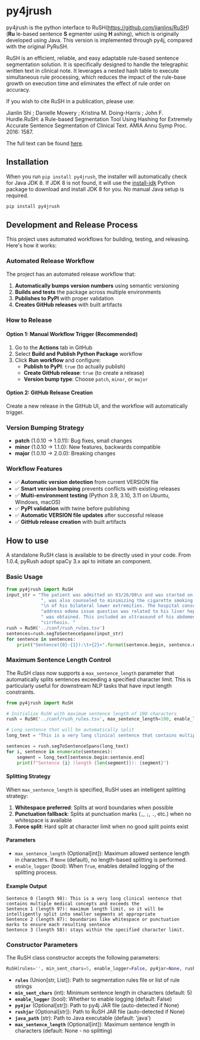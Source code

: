 
# py4jrush

py4jrush is the python interface to
RuSH(https://github.com/jianlins/RuSH) (**Ru** le-based sentence **S**
egmenter using **H** ashing), which is originally developed using Java. 
This version is implemented through py4j, compared with the original PyRuSH.

RuSH is an efficient, reliable, and easy adaptable rule-based sentence
segmentation solution. It is specifically designed to handle the
telegraphic written text in clinical note. It leverages a nested hash
table to execute simultaneous rule processing, which reduces the impact
of the rule-base growth on execution time and eliminates the effect of
rule order on accuracy.

If you wish to cite RuSH in a publication, please use:

Jianlin Shi ; Danielle Mowery ; Kristina M. Doing-Harris ; John F.
Hurdle.RuSH: a Rule-based Segmentation Tool Using Hashing for Extremely
Accurate Sentence Segmentation of Clinical Text. AMIA Annu Symp Proc.
2016: 1587.

The full text can be found
[here](https://knowledge.amia.org/amia-63300-1.3360278/t005-1.3362920/f005-1.3362921/2495498-1.3363244/2495498-1.3363247?timeStamp=1479743941616).

## Installation

When you run `pip install py4jrush`, the installer will automatically check for Java JDK 8. If JDK 8 is not found, it will use the [install-jdk](https://pypi.org/project/install-jdk/) Python package to download and install JDK 8 for you. No manual Java setup is required.

```bash
pip install py4jrush
```

## Development and Release Process

This project uses automated workflows for building, testing, and releasing. Here's how it works:

### Automated Release Workflow

The project has an automated release workflow that:
1. **Automatically bumps version numbers** using semantic versioning
2. **Builds and tests** the package across multiple environments  
3. **Publishes to PyPI** with proper validation
4. **Creates GitHub releases** with built artifacts

### How to Release

#### Option 1: Manual Workflow Trigger (Recommended)
1. Go to the **Actions** tab in GitHub
2. Select **Build and Publish Python Package** workflow
3. Click **Run workflow** and configure:
   - **Publish to PyPI**: `true` (to actually publish)
   - **Create GitHub release**: `true` (to create a release)
   - **Version bump type**: Choose `patch`, `minor`, or `major`

#### Option 2: GitHub Release Creation
Create a new release in the GitHub UI, and the workflow will automatically trigger.

### Version Bumping Strategy
- **patch** (1.0.10 → 1.0.11): Bug fixes, small changes
- **minor** (1.0.10 → 1.1.0): New features, backwards compatible
- **major** (1.0.10 → 2.0.0): Breaking changes

### Workflow Features
- ✅ **Automatic version detection** from current VERSION file
- ✅ **Smart version bumping** prevents conflicts with existing releases
- ✅ **Multi-environment testing** (Python 3.9, 3.10, 3.11 on Ubuntu, Windows, macOS)
- ✅ **PyPI validation** with twine before publishing
- ✅ **Automatic VERSION file updates** after successful release 
- ✅ **GitHub release creation** with built artifacts

## How to use

A standalone RuSH class is available to be directly used in your code.
From 1.0.4, pyRush adopt spaCy 3.x api to initiate an component.

### Basic Usage

```python
from py4jrush import RuSH
input_str = "The patient was admitted on 03/26/08\n and was started on IV antibiotics elevation" +\
             ", was also counseled to minimizing the cigarette smoking. The patient had edema\n\n" +\
             "\n of his bilateral lower extremities. The hospital consult was also obtained to " +\
             "address edema issue question was related to his liver hepatitis C. Hospital consult" +\
             " was obtained. This included an ultrasound of his abdomen, which showed just mild " +\
             "cirrhosis. "
rush = RuSH('../conf/rush_rules.tsv')
sentences=rush.segToSentenceSpans(input_str)
for sentence in sentences:
    print("Sentence({0}-{1}):\t>{2}<".format(sentence.begin, sentence.end, input_str[sentence.begin:sentence.end]))
```

### Maximum Sentence Length Control

The RuSH class now supports a `max_sentence_length` parameter that automatically splits sentences exceeding a specified character limit. This is particularly useful for downstream NLP tasks that have input length constraints.

```python
from py4jrush import RuSH

# Initialize RuSH with maximum sentence length of 100 characters
rush = RuSH('../conf/rush_rules.tsv', max_sentence_length=100, enable_logger=True)

# Long sentence that will be automatically split
long_text = "This is a very long clinical sentence that contains multiple medical concepts and exceeds the maximum length limit, so it will be intelligently split into smaller segments at appropriate boundaries like whitespace or punctuation marks to ensure each resulting sentence stays within the specified character limit."

sentences = rush.segToSentenceSpans(long_text)
for i, sentence in enumerate(sentences):
    segment = long_text[sentence.begin:sentence.end]
    print(f"Sentence {i} (length {len(segment)}): {segment}")
```

#### Splitting Strategy

When `max_sentence_length` is specified, RuSH uses an intelligent splitting strategy:

1. **Whitespace preferred**: Splits at word boundaries when possible
2. **Punctuation fallback**: Splits at punctuation marks (`,`, `;`, `.`, etc.) when no whitespace is available  
3. **Force split**: Hard split at character limit when no good split points exist

#### Parameters

- `max_sentence_length` (Optional[int]): Maximum allowed sentence length in characters. If `None` (default), no length-based splitting is performed.
- `enable_logger` (bool): When `True`, enables detailed logging of the splitting process.

#### Example Output

```
Sentence 0 (length 98): This is a very long clinical sentence that contains multiple medical concepts and exceeds the 
Sentence 1 (length 97): maximum length limit, so it will be intelligently split into smaller segments at appropriate 
Sentence 2 (length 87): boundaries like whitespace or punctuation marks to ensure each resulting sentence 
Sentence 3 (length 58): stays within the specified character limit.
```

### Constructor Parameters

The RuSH class constructor accepts the following parameters:

```python
RuSH(rules='', min_sent_chars=5, enable_logger=False, py4jar=None, rushjar=None, java_path='java', max_sentence_length=None)
```

- **`rules`** (Union[str, List]): Path to segmentation rules file or list of rule strings
- **`min_sent_chars`** (int): Minimum sentence length in characters (default: 5)
- **`enable_logger`** (bool): Whether to enable logging (default: False)
- **`py4jar`** (Optional[str]): Path to py4j JAR file (auto-detected if None)
- **`rushjar`** (Optional[str]): Path to RuSH JAR file (auto-detected if None)  
- **`java_path`** (str): Path to Java executable (default: 'java')
- **`max_sentence_length`** (Optional[int]): Maximum sentence length in characters (default: None - no splitting)